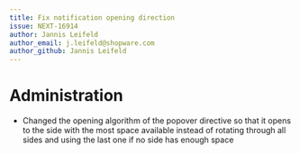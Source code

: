 ```yaml
---
title: Fix notification opening direction
issue: NEXT-16914
author: Jannis Leifeld
author_email: j.leifeld@shopware.com
author_github: Jannis Leifeld
---
```

# Administration
* Changed the opening algorithm of the popover directive so that it opens to the side with the most space available instead of rotating through all sides and using the last one if no side has enough space
